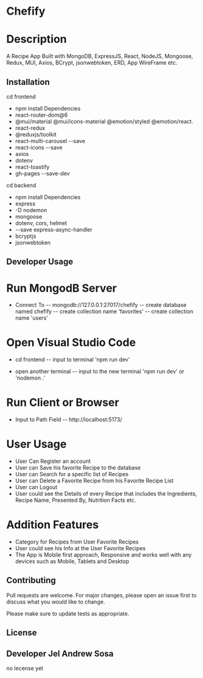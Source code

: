 # Chefify

# Description
A Recipe App Built with MongoDB, ExpressJS, React, NodeJS, Mongoose, Redux, MUI, Axios, BCrypt, jsonwebtoken, ERD, App WireFrame etc.

## Installation
cd frontend
- npm install
 Dependencies
 - react-router-dom@6
 - @mui/material @mui/icons-material @emotion/styled @emotion/react.
 - react-redux
 - @reduxjs/toolkit
 - react-multi-carousel --save
 - react-icons --save
 - axios
 - dotenv
 - react-toastify
 - gh-pages --save-dev
 
cd backend
- npm install
 Dependencies
 - express
 - -D nodemon
 - mongoose
 - dotenv, cors, helmet
 - --save express-async-handler
 - bcryptjs
 - jsonwebtoken

## Developer Usage

# Run MongodB Server
- Connect To
-- mongodb://127.0.0.1:27017/chefify
-- create database named chefify
-- create collection name 'favorites'
-- create collection name 'users'

# Open Visual Studio Code
- cd frontend
-- input to terminal 'npm run dev' 

- open another terminal
-- input to the new terminal 'npm run dev' or 'nodemon .'

# Run Client or Browser
- Input to Path Field
-- http://localhost:5173/

# User Usage
- User Can Register an account
- User can Save his favorite Recipe to the database
- User can Search for a specific list of Recipes
- User can Delete a Favorite Recipe from his Favorite Recipe List
- User can Logout
- User could see the Details of every Recipe that includes the Ingredients, Recipe Name, Presented By, Nutrition Facts etc.

# Addition Features
- Category for Recipes from User Favorite Recipes
- User could see his Info at the User Favorite Recipes 
- The App is Mobile first approach, Responsive and works well with any devices such as Mobile, Tablets and Desktop

## Contributing

Pull requests are welcome. For major changes, please open an issue first
to discuss what you would like to change.

Please make sure to update tests as appropriate.

## License

## Developer Jel Andrew Sosa
no lecense yet
